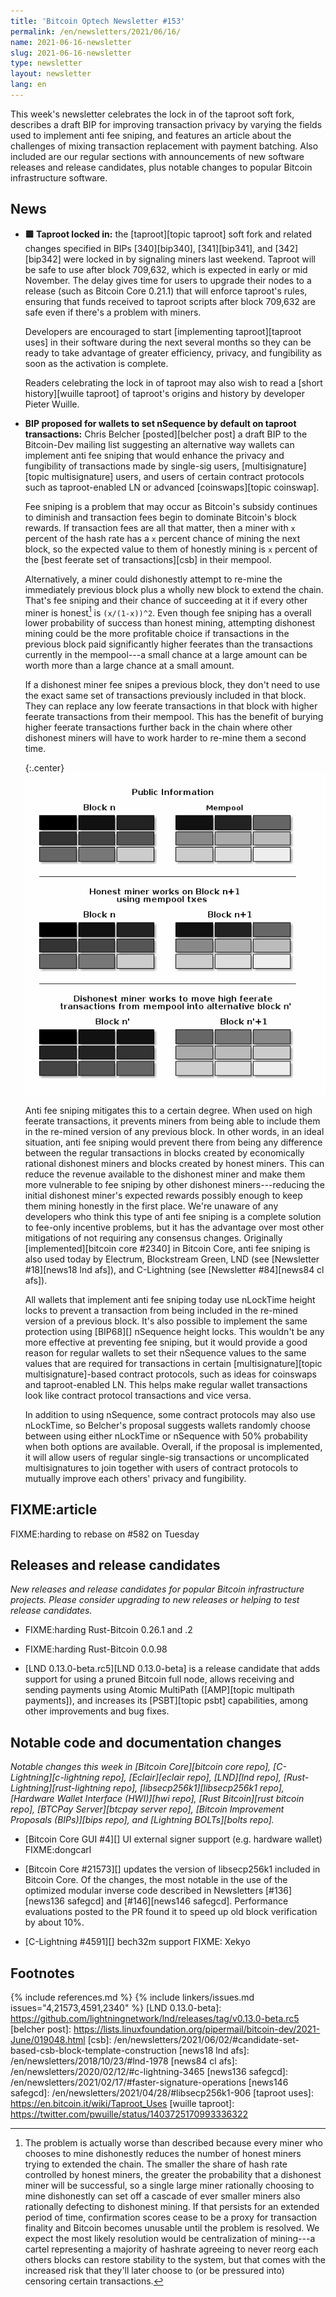 ```yaml
---
title: 'Bitcoin Optech Newsletter #153'
permalink: /en/newsletters/2021/06/16/
name: 2021-06-16-newsletter
slug: 2021-06-16-newsletter
type: newsletter
layout: newsletter
lang: en
---
```

This week's newsletter celebrates the lock in of the taproot soft fork,
describes a draft BIP for improving transaction
privacy by varying the fields used to implement anti fee sniping, and
features an article about the challenges of mixing transaction
replacement with payment batching.  Also included are our regular
sections with announcements of new software releases and release
candidates, plus notable changes to popular Bitcoin infrastructure
software.

## News

- **🟩  Taproot locked in:** the [taproot][topic taproot] soft fork and
  related changes specified in BIPs [340][bip340], [341][bip341], and
  [342][bip342] were locked in by signaling miners last weekend.
  Taproot will be safe to use after block 709,632, which is expected in
  early or mid November.  The delay gives time for users to upgrade
  their nodes to a release (such as Bitcoin Core 0.21.1) that will
  enforce taproot's rules, ensuring that funds received to taproot
  scripts after block 709,632 are safe even if there's a problem with
  miners.

    Developers are encouraged to start [implementing taproot][taproot
    uses] in their software during the next several months so they can
    be ready to take advantage of greater efficiency, privacy, and
    fungibility as soon as the activation is complete.

    Readers celebrating the lock in of taproot may also wish to read a
    [short history][wuille taproot] of taproot's origins and history by
    developer Pieter Wuille.

- **BIP proposed for wallets to set nSequence by default on taproot transactions:**
  Chris Belcher [posted][belcher post] a draft BIP to the Bitcoin-Dev
  mailing list suggesting an alternative way wallets can implement anti
  fee sniping that would enhance the privacy and fungibility of
  transactions made by single-sig users, [multisignature][topic
  multisignature] users, and users of certain contract protocols such as
  taproot-enabled LN or advanced [coinswaps][topic coinswap].

    Fee sniping is a problem that may occur as Bitcoin's subsidy
    continues to diminish and transaction fees begin to dominate
    Bitcoin's block rewards.  If transaction fees are all that matter,
    then a miner with `x` percent of the hash rate has a `x` percent
    chance of mining the next block, so the expected value to them of
    honestly mining is `x` percent of the [best feerate set of
    transactions][csb] in their mempool.

    Alternatively, a miner could dishonestly attempt to re-mine the
    immediately previous block plus a wholly new block to extend the
    chain.  That's fee sniping and their chance of succeeding at it if
    every other miner is honest[^worse] is `(x/(1-x))^2`.  Even though
    fee sniping has a overall lower probability of success than honest
    mining, attempting dishonest mining could be the more profitable
    choice if transactions in the previous block paid significantly
    higher feerates than the transactions currently in the mempool---a
    small chance at a large amount can be worth more than a large chance
    at a small amount.

    If a dishonest miner fee snipes a previous block, they don't need to
    use the exact same set of transactions previously included in that
    block.  They can replace any low feerate transactions in that block
    with higher feerate transactions from their mempool.  This has the
    benefit of burying higher feerate transactions further back in the
    chain where other dishonest miners will have to work harder to
    re-mine them a second time.

    {:.center}
    ![Illustration of honest mining compared to fee sniping](/img/posts/2021-06-afs.png)

    Anti fee sniping mitigates this to a certain degree.  When used on
    high feerate transactions, it prevents miners from being able to
    include them in the re-mined version of any previous block.  In
    other words, in an ideal situation, anti fee sniping would prevent
    there from being any difference between the regular transactions in
    blocks created by economically rational dishonest miners and blocks
    created by honest miners.  This can reduce the revenue available to
    the dishonest miner and make them more vulnerable to fee sniping by
    other dishonest miners---reducing the initial dishonest miner's
    expected rewards possibly enough to keep them mining honestly in the
    first place.  We're unaware of any developers who think this type of
    anti fee sniping is a complete solution to fee-only incentive
    problems, but it has the advantage over most other mitigations of
    not requiring any consensus changes.  Originally
    [implemented][bitcoin core #2340] in Bitcoin Core, anti fee sniping
    is also used today by Electrum, Blockstream Green, LND (see
    [Newsletter #18][news18 lnd afs]), and C-Lightning (see [Newsletter
    #84][news84 cl afs]).

    All wallets that implement anti fee sniping today use nLockTime
    height locks to prevent a transaction from being included in the
    re-mined version of a previous block.  It's also possible to
    implement the same protection using [BIP68][] nSequence height
    locks.  This wouldn't be any more effective at preventing fee
    sniping, but it would provide a good reason for regular wallets to
    set their nSequence values to the same values that are required for
    transactions in certain [multisignature][topic multisignature]-based
    contract protocols, such as ideas for coinswaps and taproot-enabled
    LN.  This helps make regular wallet transactions look like contract
    protocol transactions and vice versa.

    In addition to using nSequence, some contract protocols may also use
    nLockTime, so Belcher's proposal suggests wallets randomly choose
    between using either nLockTime or nSequence with 50% probability
    when both options are available.  Overall, if the proposal is
    implemented, it will allow users of regular single-sig transactions
    or uncomplicated multisignatures to join together with users of
    contract protocols to mutually improve each others' privacy and
    fungibility.

## FIXME:article

FIXME:harding to rebase on #582 on Tuesday

## Releases and release candidates

*New releases and release candidates for popular Bitcoin infrastructure
projects.  Please consider upgrading to new releases or helping to test
release candidates.*

- FIXME:harding Rust-Bitcoin 0.26.1 and .2

- FIXME:harding Rust-Bitcoin 0.0.98

- [LND 0.13.0-beta.rc5][LND 0.13.0-beta] is a release candidate that
  adds support for using a pruned Bitcoin full node, allows receiving
  and sending payments using Atomic MultiPath ([AMP][topic multipath payments]),
  and increases its [PSBT][topic psbt] capabilities, among other improvements
  and bug fixes.

## Notable code and documentation changes

*Notable changes this week in [Bitcoin Core][bitcoin core repo],
[C-Lightning][c-lightning repo], [Eclair][eclair repo], [LND][lnd repo],
[Rust-Lightning][rust-lightning repo], [libsecp256k1][libsecp256k1
repo], [Hardware Wallet Interface (HWI)][hwi repo],
[Rust Bitcoin][rust bitcoin repo], [BTCPay Server][btcpay server repo],
[Bitcoin Improvement Proposals (BIPs)][bips repo], and [Lightning
BOLTs][bolts repo].*

- [Bitcoin Core GUI #4][] UI external signer support (e.g. hardware wallet) FIXME:dongcarl

- [Bitcoin Core #21573][] updates the version of libsecp256k1 included
  in Bitcoin Core.  Of the changes, the most notable in the use of the
  optimized modular inverse code described in Newsletters [#136][news136
  safegcd] and [#146][news146 safegcd].  Performance evaluations posted
  to the PR found it to speed up old block verification by about 10%.

- [C-Lightning #4591][] bech32m support FIXME: Xekyo

## Footnotes

[^worse]:
    The problem is actually worse than described because every miner
    who chooses to mine dishonestly reduces the number of honest
    miners trying to extended the chain.  The smaller the share of hash
    rate controlled by honest miners, the greater the probability that a
    dishonest miner will be successful, so a single large miner
    rationally choosing to mine dishonestly can set off a cascade of
    ever smaller miners also rationally defecting to dishonest mining.
    If that persists for an extended period of time, confirmation scores
    cease to be a proxy for transaction finality and Bitcoin becomes
    unusable until the problem is resolved.  We expect the most likely
    resolution would be centralization of mining---a cartel representing
    a majority of hashrate agreeing to never reorg each others blocks
    can restore stability to the system, but that comes with the
    increased risk that they'll later choose to (or be pressured into)
    censoring certain transactions.

{% include references.md %}
{% include linkers/issues.md issues="4,21573,4591,2340" %}
[LND 0.13.0-beta]: https://github.com/lightningnetwork/lnd/releases/tag/v0.13.0-beta.rc5
[belcher post]: https://lists.linuxfoundation.org/pipermail/bitcoin-dev/2021-June/019048.html
[csb]: /en/newsletters/2021/06/02/#candidate-set-based-csb-block-template-construction
[news18 lnd afs]: /en/newsletters/2018/10/23/#lnd-1978
[news84 cl afs]: /en/newsletters/2020/02/12/#c-lightning-3465
[news136 safegcd]: /en/newsletters/2021/02/17/#faster-signature-operations
[news146 safegcd]: /en/newsletters/2021/04/28/#libsecp256k1-906
[taproot uses]: https://en.bitcoin.it/wiki/Taproot_Uses
[wuille taproot]: https://twitter.com/pwuille/status/1403725170993336322
